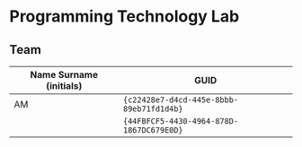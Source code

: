 # Programming Technology Lab

## Team

| Name Surname (initials) | GUID                                     |
| ----------------------- | ---------------------------------------- |
| AM                      | `{c22428e7-d4cd-445e-8bbb-89eb71fd1d4b}` |
|                         | `{44FBFCF5-4430-4964-878D-1867DC679E0D}` |
